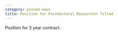 ```yaml
---
category: pinned-news
title: Position for Postdoctoral Researcher filled
---
```


Position for 3 year contract.
